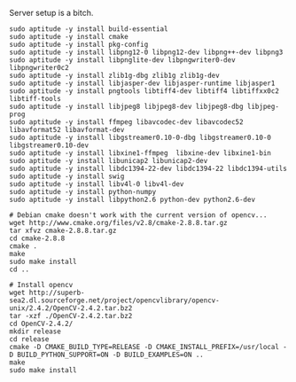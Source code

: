 Server setup is a bitch.

	sudo aptitude -y install build-essential
	sudo aptitude -y install cmake
	sudo aptitude -y install pkg-config
	sudo aptitude -y install libpng12-0 libpng12-dev libpng++-dev libpng3
	sudo aptitude -y install libpnglite-dev libpngwriter0-dev libpngwriter0c2
	sudo aptitude -y install zlib1g-dbg zlib1g zlib1g-dev
	sudo aptitude -y install libjasper-dev libjasper-runtime libjasper1
	sudo aptitude -y install pngtools libtiff4-dev libtiff4 libtiffxx0c2 libtiff-tools
	sudo aptitude -y install libjpeg8 libjpeg8-dev libjpeg8-dbg libjpeg-prog
	sudo aptitude -y install ffmpeg libavcodec-dev libavcodec52 libavformat52 libavformat-dev
	sudo aptitude -y install libgstreamer0.10-0-dbg libgstreamer0.10-0  libgstreamer0.10-dev
	sudo aptitude -y install libxine1-ffmpeg  libxine-dev libxine1-bin
	sudo aptitude -y install libunicap2 libunicap2-dev
	sudo aptitude -y install libdc1394-22-dev libdc1394-22 libdc1394-utils
	sudo aptitude -y install swig
	sudo aptitude -y install libv4l-0 libv4l-dev
	sudo aptitude -y install python-numpy
	sudo aptitude -y install libpython2.6 python-dev python2.6-dev

	# Debian cmake doesn't work with the current version of opencv...
	wget http://www.cmake.org/files/v2.8/cmake-2.8.8.tar.gz
	tar xfvz cmake-2.8.8.tar.gz
	cd cmake-2.8.8
	cmake . 
	make 
	sudo make install
	cd ..

	# Install opencv
	wget http://superb-sea2.dl.sourceforge.net/project/opencvlibrary/opencv-unix/2.4.2/OpenCV-2.4.2.tar.bz2
	tar -xzf ./OpenCV-2.4.2.tar.bz2
	cd OpenCV-2.4.2/
	mkdir release
	cd release
	cmake -D CMAKE_BUILD_TYPE=RELEASE -D CMAKE_INSTALL_PREFIX=/usr/local -D BUILD_PYTHON_SUPPORT=ON -D BUILD_EXAMPLES=ON ..
	make
	sudo make install
